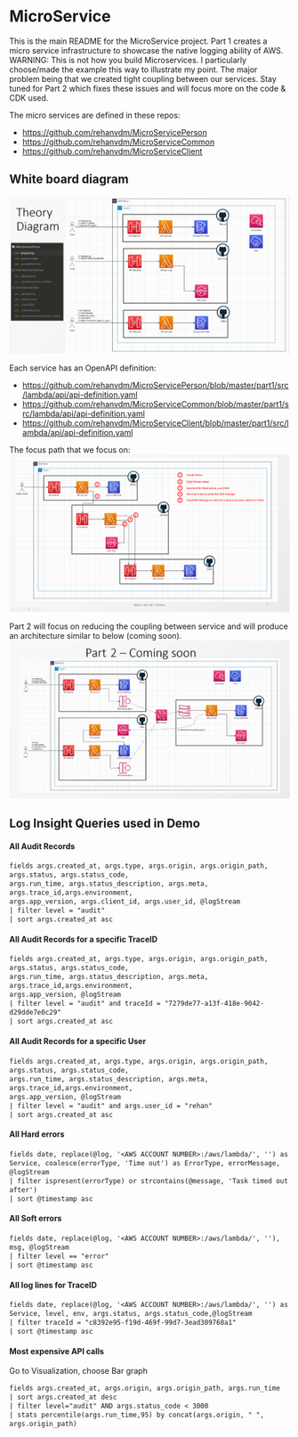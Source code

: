 # MicroService

This is the main README for the MicroService project. Part 1 creates a micro service infrastructure to showcase the 
native logging ability of AWS. WARNING: This is not how you build Microservices. I particularly choose/made the 
example this way to illustrate my point. The major problem being that we created tight coupling between our services.
Stay tuned for Part 2 which fixes these issues and will focus more on the code & CDK used.
                               
The micro services are defined in these repos:
- https://github.com/rehanvdm/MicroServicePerson
- https://github.com/rehanvdm/MicroServiceCommon
- https://github.com/rehanvdm/MicroServiceClient


## White board diagram
![Alt text](images/MicroService-Overview.png?raw=true "Part 1 - System overview")


Each service has an OpenAPI definition:
- https://github.com/rehanvdm/MicroServicePerson/blob/master/part1/src/lambda/api/api-definition.yaml
- https://github.com/rehanvdm/MicroServiceCommon/blob/master/part1/src/lambda/api/api-definition.yaml
- https://github.com/rehanvdm/MicroServiceClient/blob/master/part1/src/lambda/api/api-definition.yaml


The focus path that we focus on: 
![Alt text](images/MicroService-FocusPath.png?raw=true "Part 1 - Focus path for presentation & blog")


Part 2 will focus on reducing the coupling between service and will produce an architecture similar to below (coming soon).
![Alt text](images/MicroService-Part2.png?raw=true "Part 2 - Coming soon!")

## Log Insight Queries used in Demo

#### All Audit Records
```
fields args.created_at, args.type, args.origin, args.origin_path, args.status, args.status_code,
args.run_time, args.status_description, args.meta, args.trace_id,args.environment,
args.app_version, args.client_id, args.user_id, @logStream
| filter level = "audit" 
| sort args.created_at asc
```

#### All Audit Records for a specific TraceID
```
fields args.created_at, args.type, args.origin, args.origin_path, args.status, args.status_code,
args.run_time, args.status_description, args.meta, args.trace_id,args.environment,
args.app_version, @logStream
| filter level = "audit" and traceId = "7279de77-a13f-418e-9042-d29dde7e0c29"
| sort args.created_at asc
```

#### All Audit Records for a specific User
```
fields args.created_at, args.type, args.origin, args.origin_path, args.status, args.status_code,
args.run_time, args.status_description, args.meta, args.trace_id,args.environment,
args.app_version, @logStream
| filter level = "audit" and args.user_id = "rehan"
| sort args.created_at asc
```

#### All Hard errors
```
fields date, replace(@log, '<AWS ACCOUNT NUMBER>:/aws/lambda/', '') as Service, coalesce(errorType, 'Time out') as ErrorType, errorMessage, @logStream
| filter ispresent(errorType) or strcontains(@message, 'Task timed out after')
| sort @timestamp asc
```

#### All Soft errors
```
fields date, replace(@log, '<AWS ACCOUNT NUMBER>:/aws/lambda/', ''), msg, @logStream
| filter level == "error"
| sort @timestamp asc
```

#### All log lines for TraceID
```
fields date, replace(@log, '<AWS ACCOUNT NUMBER>:/aws/lambda/', '') as Service, level, env, args.status, args.status_code,@logStream
| filter traceId = "c8392e95-f19d-469f-99d7-3ead309768a1"
| sort @timestamp asc
```

#### Most expensive API calls
Go to Visualization, choose Bar graph
```
fields args.created_at, args.origin, args.origin_path, args.run_time
| sort args.created_at desc
| filter level="audit" AND args.status_code < 3000
| stats percentile(args.run_time,95) by concat(args.origin, " ", args.origin_path)
```